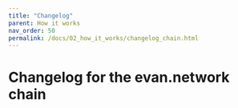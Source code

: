 ```yaml
---
title: "Changelog"
parent: How it works
nav_order: 50
permalink: /docs/02_how_it_works/changelog_chain.html
---
```


# Changelog for the evan.network chain
